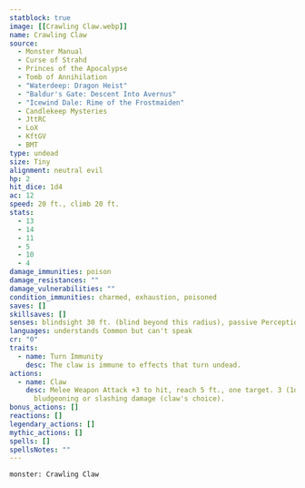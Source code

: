 ```yaml
---
statblock: true
image: [[Crawling Claw.webp]] 
name: Crawling Claw
source:
  - Monster Manual
  - Curse of Strahd
  - Princes of the Apocalypse
  - Tomb of Annihilation
  - "Waterdeep: Dragon Heist"
  - "Baldur's Gate: Descent Into Avernus"
  - "Icewind Dale: Rime of the Frostmaiden"
  - Candlekeep Mysteries
  - JttRC
  - LoX
  - KftGV
  - BMT
type: undead
size: Tiny
alignment: neutral evil
hp: 2
hit_dice: 1d4
ac: 12
speed: 20 ft., climb 20 ft.
stats:
  - 13
  - 14
  - 11
  - 5
  - 10
  - 4
damage_immunities: poison
damage_resistances: ""
damage_vulnerabilities: ""
condition_immunities: charmed, exhaustion, poisoned
saves: []
skillsaves: []
senses: blindsight 30 ft. (blind beyond this radius), passive Perception 10
languages: understands Common but can't speak
cr: "0"
traits:
  - name: Turn Immunity
    desc: The claw is immune to effects that turn undead.
actions:
  - name: Claw
    desc: Melee Weapon Attack +3 to hit, reach 5 ft., one target. 3 (1d4 + 1)
      bludgeoning or slashing damage (claw's choice).
bonus_actions: []
reactions: []
legendary_actions: []
mythic_actions: []
spells: []
spellsNotes: ""
---
```


```statblock
monster: Crawling Claw
```

